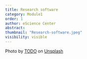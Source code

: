 ```yaml
---
title: Research software 
category: Module1
order: 1 
author: eScience Center
abstract: 
thumbnail: "Research-software.jpeg"
visibility: visible
---
```



Photo by <a href="">TODO</a> on <a href="https://csharp-station.com/Tutorial/CSharp/Lesson19">Unsplash</a>
  
  
